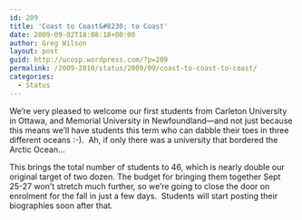 ```yaml
---
id: 209
title: 'Coast to Coast&#8230; to Coast'
date: 2009-09-02T18:08:18+00:00
author: Greg Wilson
layout: post
guid: http://ucosp.wordpress.com/?p=209
permalink: /2009-2010/status/2009/09/coast-to-coast-to-coast/
categories:
  - Status
---
```

We&#8217;re very pleased to welcome our first students from Carleton University in Ottawa, and Memorial University in Newfoundland&#8212;and not just because this means we&#8217;ll have students this term who can dabble their toes in three different oceans :-).  Ah, if only there was a university that bordered the Arctic Ocean&#8230;

This brings the total number of students to 46, which is nearly double our original target of two dozen. The budget for bringing them together Sept 25-27 won&#8217;t stretch much further, so we&#8217;re going to close the door on enrolment for the fall in just a few days.  Students will start posting their biographies soon after that.